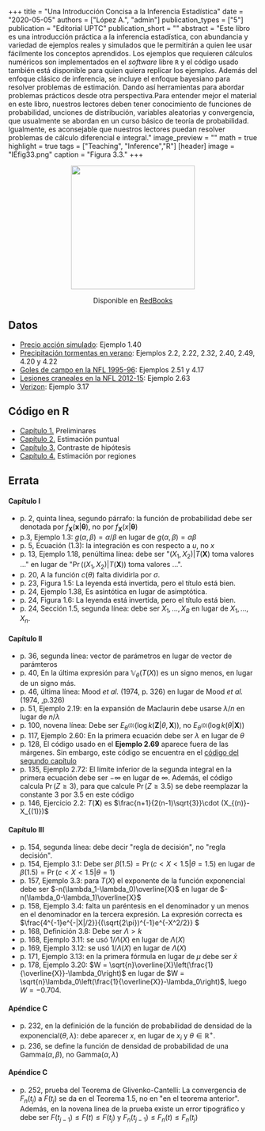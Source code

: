 +++
title = "Una Introducción Concisa a la Inferencia Estadística"
date = "2020-05-05"
authors = ["López A.", "admin"]
publication_types = ["5"]
publication = "Editorial UPTC"
publication_short = ""
abstract = "Este libro es una introducción práctica a la inferencia estadística, con abundancia y variedad de ejemplos reales y simulados que le permitirán a quien lee usar fácilmente los conceptos aprendidos. Los ejemplos que requieren cálculos numéricos son implementados en el *software* libre `R` y el código usado también está disponible para quien quiera replicar los ejemplos. Además del enfoque clásico de inferencia, se incluye el enfoque bayesiano para resolver problemas de estimación. Dando así herramientas para abordar problemas prácticos desde otra perspectiva.Para entender mejor el material en este libro, nuestros lectores deben tener conocimiento de funciones de probabilidad, unciones de distribución, variables aleatorias y convergencia, que usualmente se abordan en un curso básico de teoría de probabilidad. Igualmente, es aconsejable que nuestros lectores puedan resolver problemas de cálculo diferencial e integral."
image_preview = ""
math = true
highlight = true
tags = ["Teaching", "Inference","R"]
[header]
image = "IEfig33.png"
caption = "Figura 3.3."
+++


<center><img src="https://simehbucket.s3.amazonaws.com/images/ecbf39cc05c48884b1f7d533b115ef50-medium.jpg" width="250">
  
Disponible en [RedBooks](https://www.redbooks.com.co/product/una-introduccion-concisa-a-la-inferencia-estadistica/)
</center>


## Datos

* [Precio acción simulado](https://alexrojas.netlify.com/Data/Inf/PrecioAccionSimulado.csv): Ejemplo 1.40
* [Precipitación tormentas en verano](https://alexrojas.netlify.com/Data/Inf/LluviaIllinois.csv): Ejemplos 2.2, 2.22, 2.32, 2.40, 2.49, 4.20 y 4.22
* [Goles de campo en la NFL 1995-96](https://alexrojas.netlify.com/Data/Inf/nflK.csv): Ejemplos 2.51 y 4.17
* [Lesiones craneales en la NFL 2012-15](https://alexrojas.netlify.com/Data/Inf/NFL.csv): Ejemplo 2.63
* [Verizon](https://alexrojas.netlify.com/Data/Inf/Verizon.csv): Ejemplo 3.17

## Código en R

* [Capítulo 1.](https://alexrojas.netlify.com/code/Inf/Infcap1.R) Preliminares
* [Capítulo 2.](https://alexrojas.netlify.com/code/Inf/Infcap2.R) Estimación puntual
* [Capítulo 3.](https://alexrojas.netlify.com/code/Inf/Infcap3.R) Contraste de hipótesis
* [Capítulo 4.](https://alexrojas.netlify.com/code/Inf/Infcap4.R) Estimación por regiones

## Errata

#### Capítulo I
* p. 2, quinta línea, segundo párrafo: la función de probabilidad debe ser denotada por $f_{\mathbf{X}}(\mathbf{x}|\pmb{{\theta}})$, no por $f_{\mathbf{X}}(x|\pmb{{\theta}})$
* p.3, Ejemplo 1.3: $g(\alpha,\beta) = \alpha/\beta$ en lugar de $g(\alpha,\beta) = \alpha\beta$
* p. 5, Ecuación (1.3): la integración es con respecto a $u$, no $x$
* p. 13, Ejemplo 1.18, penúltima línea: debe ser "$(X_1,X_2)|T(\mathbf{X})$ toma valores $\ldots$" en lugar de "$\Pr((X_1,X_2)|T(\mathbf{X}))$ toma valores $\ldots$".
* p. 20, A la función $c(\theta)$ falta dividirla por $\sigma$.
* p. 23, Figura 1.5: La leyenda está invertida, pero el título está bien.
* p. 24, Ejemplo 1.38, Es asintótica en lugar de asimptótica.
* p. 24, Figura 1.6: La leyenda está invertida, pero el título está bien.
* p. 24, Sección 1.5, segunda línea: debe ser $X_1, \ldots, X_B$ en lugar de $X_1, \ldots, X_n$.

#### Capítulo II
* p. 36, segunda línea: vector de parámetros en lugar de vector de parámteros
* p. 40, En la última expresión para $\mathbb{V}_{\theta}(T(X))$ es un signo menos, en lugar de un signo más.
* p. 46, última línea: Mood *et al.* (1974, p. 326) en lugar de Mood *et al.* (1974, ,p.326)
* p. 51, Ejemplo 2.19: en la expansión de Maclaurin debe usarse $\lambda/n$ en lugar de $n/\lambda$
* p. 100, novena línea: Debe ser $E_{\theta^{(0)}}(\log k(\mathbf{Z}|\theta,\mathbf{X}))$, no $E_{\theta^{(0)}}(\log k(\theta|\mathbf{X}))$
* p. 117, Ejemplo 2.60: En la primera ecuación debe ser $\lambda$ en lugar de $\theta$
* p. 128, El código usado en el **Ejemplo 2.69** aparece fuera de las márgenes. Sin embargo, este código se encuentra en el [código del segundo capítulo](https://alexrojas.netlify.com/code/Inf/Infcap2.R)
* p. 135, Ejemplo 2.72: El límite inferior de la segunda integral en la primera ecuación debe ser $-\infty$ en lugar de $\infty$. Además, el código calcula $\Pr(Z \geq 3)$, para que calcule $\Pr(Z \geq 3.5)$ se debe reemplazar la constante 3 por 3.5 en este código
* p. 146, Ejercicio 2.2: $T(\mathbf{X})$ es $\frac{n+1}{2(n-1)\sqrt{3}}\cdot (X_{(n)}-X_{(1)})$

#### Capítulo III
* p. 154, segunda línea: debe decir "regla de decisión", no "regla decisión".
* p. 154, Ejemplo 3.1: Debe ser $\beta(1.5) = \Pr(c < X < 1.5|\theta = 1.5)$ en lugar de $\beta(1.5) = \Pr(c < X < 1.5|\theta = 1)$
* p. 157, Ejemplo 3.3: para $T(X)$ el exponente de la función exponencial debe ser $-n(\lambda_1-\lambda_0)\overline{X}$ en lugar de $-n(\lambda_0-\lambda_1)\overline{X}$
* p. 158, Ejemplo 3.4: falta un paréntesis en el denominador y un menos en el denominador en la tercera expresión. La expresión correcta es $\frac{4^{-1}e^{-|X|/2}}{(\sqrt{2\pi})^{-1}e^{-X^2/2}} $
* p. 168, Definición 3.8: Debe ser $\Lambda > k$
* p. 168, Ejemplo 3.11: se usó $1/\Lambda(X)$ en lugar de $\Lambda(X)$
* p. 169, Ejemplo 3.12: se usó $1/\Lambda(X)$ en lugar de $\Lambda(X)$
* p. 171, Ejemplo 3.13: en la primera fórmula en lugar de $\mu$ debe ser $\bar{x}$
* p. 178, Ejemplo 3.20: $W = \sqrt{n}\overline{X}\left(\frac{1}{\overline{X}}-\lambda_0\right)$ en lugar de $W = \sqrt{n}\lambda_0\left(\frac{1}{\overline{X}}-\lambda_0\right)$, luego $W = -0.704$.


#### Apéndice C
* p. 232, en la definición de la función de probabilidad de densidad de la exponencial$(\theta,\lambda)$: debe aparecer $x$, en lugar de $x_i$ y $\theta \in \mathbb{R}^{+}$.  
* p. 236, se define la función de densidad de probabilidad de una Gamma$(\alpha, \beta)$, no Gamma$(\alpha, \lambda)$

#### Apéndice C
* p. 252, prueba del Teorema de Glivenko-Cantelli: La convergencia de $F_n(t_j)$ a $F(t_j)$ se da en el Teorema 1.5, no en "en el teorema anterior". Además, en la novena línea de la prueba existe un error tipográfico y debe ser $F(t_{j-1}) \leq F(t) \leq F(t_{j})$ y $F_{n}(t_{j-1}) \leq F_{n}(t) \leq F_{n}(t_{j})$


